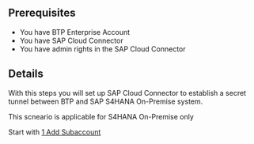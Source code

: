 ## Prerequisites

- You have BTP Enterprise Account
- You have SAP Cloud Connector
- You have admin rights in the SAP Cloud Connector

## Details

With this steps you will set up SAP Cloud Connector to establish a secret tunnel between BTP and SAP S4HANA On-Premise system.

This scneario is applicable for S4HANA On-Premise only

Start with [1 Add Subaccount](https://)